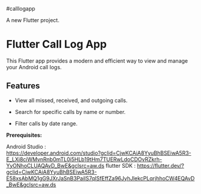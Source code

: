 #calllogapp

A new Flutter project.

# Flutter Call Log App

This Flutter app provides a modern and efficient way to view and manage your Android call logs.


## Features

* View all missed, received, and outgoing calls.

* Search for specific calls by name or number.

* Filter calls by date range.





**Prerequisites:**

Android Studio :                                                                                           
https://developer.android.com/studio?gclid=CjwKCAiA8YyuBhBSEiwA5R3-E_LXi8ciWMvnRnb0mTL0i5HLb19tHm7TUERwLdoCDOvRZkrh-YyONhoCLUAQAvD_BwE&gclsrc=aw.ds
flutter SDK :
https://flutter.dev/?gclid=CjwKCAiA8YyuBhBSEiwA5R3-E58xsAbMQ1gG9JXrJaSnB3PaiIS7qISfEffZa96JyhJlekcPLqrjhhoCW4EQAvD_BwE&gclsrc=aw.ds



